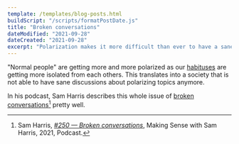 ```yaml
---
template: /templates/blog-posts.html
buildScript: "/scripts/formatPostDate.js"
title: "Broken conversations"
dateModified: "2021-09-28"
dateCreated: "2021-09-28"
excerpt: "Polarization makes it more difficult than ever to have a sane rational conversation."
---
```


"Normal people" are getting more and more polarized as our [habituses](habitus) are getting more isolated from each others. This translates into a society that is not able to have sane discussions about polarizing topics anymore.

In his podcast, Sam Harris describes this whole issue of [broken conversations](broken-conversations)[^1] pretty well.

[^1]: Sam Harris, _[#250 — Broken conversations](https://open.spotify.com/episode/1eKX4ecZ9RcdqMK5ZxFuIu?si=e61ddd7636304b9b)_, Making Sense with Sam Harris, 2021, Podcast.
